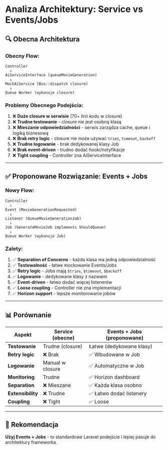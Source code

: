 # Analiza Architektury: Service vs Events/Jobs

## 🔍 Obecna Architektura

### Obecny Flow:

```
Controller 
  ↓
AiServiceInterface (queueMovieGeneration)
  ↓
MockAiService (Bus::dispatch closure)
  ↓
Queue Worker (wykonuje closure)
```

### Problemy Obecnego Podejścia:

1. ❌ **Duże closure w serwisie** (70+ linii kodu w closure)
2. ❌ **Trudne testowanie** - closure nie jest osobną klasą
3. ❌ **Mieszanie odpowiedzialności** - serwis zarządza cache, queue i logiką biznesową
4. ❌ **Brak retry logic** - closure nie może używać `tries`, `timeout`, `backoff`
5. ❌ **Trudne logowanie** - brak dedykowanej klasy Job
6. ❌ **Brak event-driven** - trudno dodać hooki/notyfikacje
7. ❌ **Tight coupling** - Controller zna AiServiceInterface

---

## ✅ Proponowane Rozwiązanie: Events + Jobs

### Nowy Flow:

```
Controller
  ↓
Event (MovieGenerationRequested)
  ↓
Listener (QueueMovieGenerationJob)
  ↓
Job (GenerateMovieJob implements ShouldQueue)
  ↓
Queue Worker (wykonuje Job)
```

### Zalety:

1. ✅ **Separation of Concerns** - każda klasa ma jedną odpowiedzialność
2. ✅ **Testowalność** - łatwe mockowanie Events/Jobs
3. ✅ **Retry logic** - Jobs mają `$tries`, `$timeout`, `$backoff`
4. ✅ **Logowanie** - dedykowane klasy z nazwami
5. ✅ **Event-driven** - łatwo dodać więcej listenerów
6. ✅ **Loose coupling** - Controller nie zna implementacji
7. ✅ **Horizon support** - lepsze monitorowanie jobów

---

## 📊 Porównanie

| Aspekt | Service (obecne) | Events + Jobs (proponowane) |
|--------|------------------|----------------------------|
| **Testowanie** | Trudne (closure) | Łatwe (dedykowane klasy) |
| **Retry logic** | ❌ Brak | ✅ Wbudowane w Job |
| **Logowanie** | Manual w closure | ✅ Automatyczne w Job |
| **Monitoring** | Trudne | ✅ Horizon dashboard |
| **Separation** | ❌ Mieszane | ✅ Każda klasa osobno |
| **Extensibility** | ❌ Trudne | ✅ Łatwo dodać listenery |
| **Coupling** | ❌ Tight | ✅ Loose |

---

## 🎯 Rekomendacja

**Użyj Events + Jobs** - to standardowe Laravel podejście i lepiej pasuje do architektury frameworka.

